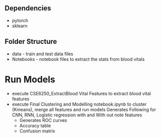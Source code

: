 
## Dependencies
* pytorch
* sklearn

## Folder Structure

* data - train and test data files
* Notebooks - notebook files to extract the stats from blood vitals

# Run Models
* execute CSE6250_ExtractBlood Vital  Features to extract blood vital features <br>
* execute  Final Clustering and Modelling notebook.ipynb to cluster (Kmeans), merge all features and run models
Generates Following for CNN, RNN, Logistic regression with and With out note features
  * Generates ROC curves
  * Accuracy table
  * Confusion matrix
